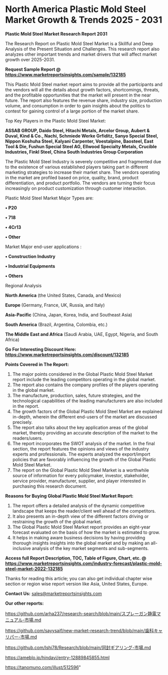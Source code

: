 # North America Plastic Mold Steel Market Growth & Trends 2025 - 2031

<strong>Plastic Mold Steel Market Research Report 2031</strong>

The Research Report on Plastic Mold Steel Market is a Skillful and Deep Analysis of the Present Situation and Challenges. This research report also analyzes other important trends and market drivers that will affect market growth over 2025-2031.

<strong>Request Sample Report @ <a href=https://www.marketreportsinsights.com/sample/132185>https://www.marketreportsinsights.com/sample/132185</a></strong>

This Plastic Mold Steel market report aims to provide all the participants and the vendors will all the details about growth factors, shortcomings, threats, and the profitable opportunities that the market will present in the near future. The report also features the revenue share, industry size, production volume, and consumption in order to gain insights about the politics to contest for gaining control of a large portion of the market share.

Top Key Players in the Plastic Mold Steel Market:

<strong>ASSAB GROUP, Daido Steel, Hitachi Metals, Arcelor Group, Aubert & Duval, Kind & Co., Nachi, Schmiede Werke Grfiditz, Sanyo Special Steel, Nippon Koshuha Steel, Kalyani Carpenter, Voestalpine, Baosteel, East Tool & Die, Fushun Special Steel AG, Ellwood Specialty Metals, Crucible Industries, Finkl Steel, China South Industries Group Corporation</strong>

The Plastic Mold Steel Industry is severely competitive and fragmented due to the existence of various established players taking part in different marketing strategies to increase their market share. The vendors operating in the market are profiled based on price, quality, brand, product differentiation, and product portfolio. The vendors are turning their focus increasingly on product customization through customer interaction.

Plastic Mold Steel Market Major Types are:

<strong>• P20

• 718

• 4Cr13

• Other</strong>

Market Major end-user applications :

<strong>• Construction Industry

• Industrial Equipments

• Others</strong>

Regional Analysis

</u><strong><b>North America</b></strong> (the United States, Canada, and Mexico)

<strong><b>Europe </b></strong>(Germany, France, UK, Russia, and Italy)

<strong><b>Asia-Pacific</b></strong> (China, Japan, Korea, India, and Southeast Asia)

<strong><b>South America</b></strong> (Brazil, Argentina, Colombia, etc.)

<strong><b>The Middle East and Africa</b></strong> (Saudi Arabia, UAE, Egypt, Nigeria, and South Africa)

<strong>Go For Interesting Discount Here: <a href=https://www.marketreportsinsights.com/discount/132185>https://www.marketreportsinsights.com/discount/132185</a></strong>

<strong>Points Covered in The Report:</strong>
<ol>
  <li>The major points considered in the Global Plastic Mold Steel Market report include the leading competitors operating in the global market.</li>
  <li>The report also contains the company profiles of the players operating in the global market.</li>
  <li>The manufacture, production, sales, future strategies, and the technological capabilities of the leading manufacturers are also included in the report.</li>
  <li>The growth factors of the Global Plastic Mold Steel Market are explained in-depth, wherein the different end-users of the market are discussed precisely.</li>
  <li>The report also talks about the key application areas of the global market, thereby providing an accurate description of the market to the readers/users.</li>
  <li>The report incorporates the SWOT analysis of the market. In the final section, the report features the opinions and views of the industry experts and professionals. The experts analyzed the export/import policies that are favorably influencing the growth of the Global Plastic Mold Steel Market.</li>
  <li>The report on the Global Plastic Mold Steel Market is a worthwhile source of information for every policymaker, investor, stakeholder, service provider, manufacturer, supplier, and player interested in purchasing this research document.</li>
</ol>
<strong>Reasons for Buying Global Plastic Mold Steel Market Report:</strong>

<ol>
  <li>The report offers a detailed analysis of the dynamic competitive landscape that keeps the reader/client well ahead of the competitors.</li>
  <li>It also presents an in-depth view of the different factors driving or restraining the growth of the global market.</li>
  <li>The Global Plastic Mold Steel Market report provides an eight-year forecast evaluated on the basis of how the market is estimated to grow.</li>
  <li>It helps in making aware business decisions by having providing thorough insights insights into the global market and by making an all-inclusive analysis of the key market segments and sub-segments.</li>
</ol>
<strong>Access full Report Description, TOC, Table of Figure, Chart, etc. @ <a href=https://www.marketreportsinsights.com/industry-forecast/plastic-mold-steel-market-2022-132185>https://www.marketreportsinsights.com/industry-forecast/plastic-mold-steel-market-2022-132185</a></strong>


Thanks for reading this article; you can also get individual chapter wise section or region wise report version like Asia, United States, Europe.

<strong>Contact Us:</strong>
sales@marketreportsinsights.com

<strong>Our other reports:</strong>

<a href=https://github.com/arha237/research-search/blob/main/スプレーガン静電マニュアル-市場.md>https://github.com/arha237/research-search/blob/main/スプレーガン静電マニュアル-市場.md</a>

<a href=https://github.com/sayysaif/new-market-research-trend/blob/main/歯科キャリパー-市場.md>https://github.com/sayysaif/new-market-research-trend/blob/main/歯科キャリパー-市場.md</a>

<a href=https://github.com/Ishi78/Research/blob/main/同封ギアリング-市場.md>https://github.com/Ishi78/Research/blob/main/同封ギアリング-市場.md</a>

<a href=https://ameblo.jp/hindavi/entry-12889845855.html>https://ameblo.jp/hindavi/entry-12889845855.html</a>

<a href=https://tanomuno.com/illust/512596>https://tanomuno.com/illust/512596</a>"

